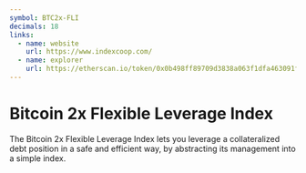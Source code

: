 ```yaml
---
symbol: BTC2x-FLI
decimals: 18
links:
  - name: website
    url: https://www.indexcoop.com/
  - name: explorer
    url: https://etherscan.io/token/0x0b498ff89709d3838a063f1dfa463091f9801c2b
---
```


# Bitcoin 2x Flexible Leverage Index

The Bitcoin 2x Flexible Leverage Index lets you leverage a collateralized debt position in a safe and efficient way, by abstracting its management into a simple index.
